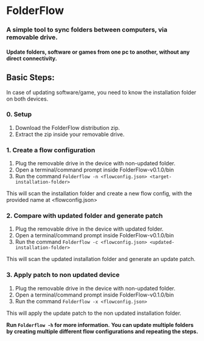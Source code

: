 # FolderFlow
### A simple tool to sync folders between computers, via removable drive.
#### Update folders, software or games from one pc to another, without any direct connectivity.

## Basic Steps:
In case of updating software/game, you need to know the installation folder on both devices.

### 0. Setup
1. Download the FolderFlow distribution zip.
2. Extract the zip inside your removable drive.

### 1. Create a flow configuration
1. Plug the removable drive in the device with non-updated folder.
2. Open a terminal/command prompt inside FolderFlow-v0.1.0/bin
3. Run the command `Folderflow -n <flowconfig.json> <target-installation-folder>`

This will scan the installation folder and create a new flow config, with the provided name at <flowconfig.json>

### 2. Compare with updated folder and generate patch
1. Plug the removable drive in the device with updated folder.
2. Open a terminal/command prompt inside FolderFlow-v0.1.0/bin
3. Run the command `Folderflow -c <flowconfig.json> <updated-installation-folder>`

This will scan the updated installation folder and generate an update patch.

### 3. Apply patch to non updated device
1. Plug the removable drive in the device with non-updated folder.
2. Open a terminal/command prompt inside FolderFlow-v0.1.0/bin
3. Run the command `Folderflow -x <flowconfig.json>`

This will apply the update patch to the non updated installation folder.

**Run `Folderflow -h` for more information.**
**You can update multiple folders by creating multiple different flow configurations and repeating the steps.**